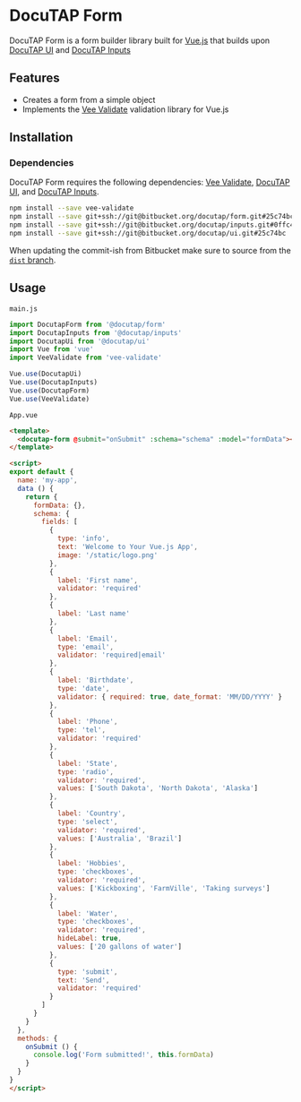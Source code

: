 # DocuTAP Form

DocuTAP Form is a form builder library built for [Vue.js](https://vuejs.org/) that builds upon [DocuTAP UI](https://bitbucket.org/docutap/ui/overview) and [DocuTAP Inputs](https://bitbucket.org/docutap/inputs/overview)

## Features

* Creates a form from a simple object
* Implements the [Vee Validate](https://github.com/baianat/vee-validate) validation library for Vue.js

## Installation

### Dependencies

DocuTAP Form requires the following dependencies: [Vee Validate](https://github.com/baianat/vee-validate), [DocuTAP UI](https://bitbucket.org/docutap/ui/overview), and [DocuTAP Inputs](https://bitbucket.org/docutap/inputs/overview).

```bash
npm install --save vee-validate
npm install --save git+ssh://git@bitbucket.org/docutap/form.git#25c74bc
npm install --save git+ssh://git@bitbucket.org/docutap/inputs.git#0ffc4b3
npm install --save git+ssh://git@bitbucket.org/docutap/ui.git#25c74bc
```

When updating the commit-ish from Bitbucket make sure to source from the [`dist` branch](https://bitbucket.org/docutap/form/branch/dist).

## Usage

`main.js`

```javascript
import DocutapForm from '@docutap/form'
import DocutapInputs from '@docutap/inputs'
import DocutapUi from '@docutap/ui'
import Vue from 'vue'
import VeeValidate from 'vee-validate'

Vue.use(DocutapUi)
Vue.use(DocutapInputs)
Vue.use(DocutapForm)
Vue.use(VeeValidate)
```

`App.vue`

```html
<template>
  <docutap-form @submit="onSubmit" :schema="schema" :model="formData"></docutap-form>
</template>

<script>
export default {
  name: 'my-app',
  data () {
    return {
      formData: {},
      schema: {
        fields: [
          {
            type: 'info',
            text: 'Welcome to Your Vue.js App',
            image: '/static/logo.png'
          },
          {
            label: 'First name',
            validator: 'required'
          },
          {
            label: 'Last name'
          },
          {
            label: 'Email',
            type: 'email',
            validator: 'required|email'
          },
          {
            label: 'Birthdate',
            type: 'date',
            validator: { required: true, date_format: 'MM/DD/YYYY' }
          },
          {
            label: 'Phone',
            type: 'tel',
            validator: 'required'
          },
          {
            label: 'State',
            type: 'radio',
            validator: 'required',
            values: ['South Dakota', 'North Dakota', 'Alaska']
          },
          {
            label: 'Country',
            type: 'select',
            validator: 'required',
            values: ['Australia', 'Brazil']
          },
          {
            label: 'Hobbies',
            type: 'checkboxes',
            validator: 'required',
            values: ['Kickboxing', 'FarmVille', 'Taking surveys']
          },
          {
            label: 'Water',
            type: 'checkboxes',
            validator: 'required',
            hideLabel: true,
            values: ['20 gallons of water']
          },
          {
            type: 'submit',
            text: 'Send',
            validator: 'required'
          }
        ]
      }
    }
  },
  methods: {
    onSubmit () {
      console.log('Form submitted!', this.formData)
    }
  }
}
</script>
```
